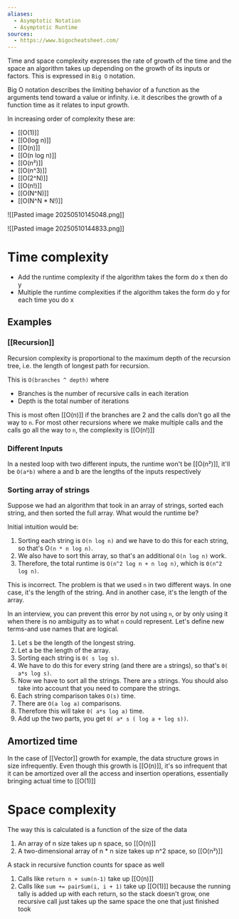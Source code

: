 ```yaml
---
aliases:
  - Asymptotic Notation
  - Asymptotic Runtime
sources:
  - https://www.bigocheatsheet.com/
---
```

Time and space complexity expresses the rate of growth of the time and the space an algorithm takes up depending on the growth of its inputs or factors. This is expressed in  `Big O` notation.

Big O notation describes the limiting behavior of a function as the arguments tend toward a value or infinity. i.e. it describes the growth of a function time as it relates to input growth. 

In increasing order of complexity these are:
- [[O(1)]]
- [[O(log n)]]
- [[O(n)]]
- [[O(n log n)]]
- [[O(n²)]]
- [[O(n^3)]]
- [[O(2^N)]]
- [[O(n!)]]
- [[O(N^N)]]
- [[O(N^N * N!)]]

![[Pasted image 20250510145048.png]]

![[Pasted image 20250510144833.png]]
# Time complexity

- Add the runtime complexity if the algorithm takes the form do x then do y
- Multiple the runtime complexities if the algorithm takes the form do y for each time you do x
## Examples

### [[Recursion]]

Recursion complexity is proportional to the maximum depth of the recursion tree, i.e. the length of longest path for recursion.

This is `O(branches ^ depth)` where
- Branches is the number of recursive calls in each iteration 
- Depth is the total number of iterations

This is most often [[O(n)]] if the branches are 2 and the calls don't go all the way to `n`.
For most other recursions where we make multiple calls and the calls go all the way to `n`, the complexity is [[O(n!)]]
### Different Inputs

In a nested loop with two different inputs, the runtime won't be [[O(n²)]], it'll be `O(a*b)` where a and b are the lengths of the inputs respectively
### Sorting array of strings

Suppose we had an algorithm that took in an array of strings, sorted each string, and then sorted the full array. What would the runtime be? 

Initial intuition would be:
1. Sorting each string is `O(n log n)` and we have to do this for each string, so that's O`(n * n log n)`. 
2. We also have to sort this array, so that's an additional `O(n log n)` work.
3. Therefore, the total runtime is `O(n^2 log n + n log n)`, which is `0(n^2 log n)`. 

This is incorrect. The problem is that we used `n` in two different ways. In one case, it's the length of the string. And in another case, it's the length of the array. 

In an interview, you can prevent this error by not using `n`, or by only using it when there is no ambiguity as to what `n` could represent.  Let's define new terms-and use names that are logical. 

1. Let s be the length of the longest string.
2. Let a be the length of the array.
3. Sorting each string is `0( s log s)`.
4. We have to do this for every string (and there are `a` strings), so that's `0( a*s log s)`.
5. Now we have to sort all the strings. There are `a` strings. You should also take into account that you need to compare the strings.
6. Each string comparison takes `O(s)` time.
7. There are `O(a log a)` comparisons.
8. Therefore this will take `0( a*s log a)` time.
9. Add up the two parts, you get `0( a* s ( log a + log s))`.

## Amortized time

In the case of [[Vector]] growth for example, the data structure grows in size infrequently. Even though this growth is [[O(n)]], it's so infrequent that it can be amortized over all the access and insertion operations, essentially bringing actual time to [[O(1)]]

# Space complexity

The way this is calculated is a function of the size of the data
1. An array of n size takes up n space, so [[O(n)]]
2. A two-dimensional array of n * n size takes up n^2 space, so [[O(n²)]] 

A stack in recursive function counts for space as well
1. Calls like `return n + sum(n-1)` take up [[O(n)]] 
2. Calls like `sum += pairSum(i, i + 1)` take up [[O(1)]] because the running tally is added up with each return, so the stack doesn't grow, one recursive call just takes up the same space the one that just finished took